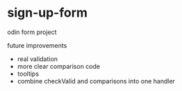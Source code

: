 # sign-up-form
odin form project

future improvements
- real validation
- more clear comparison code
- tooltips
- combine checkValid and comparisons into one handler